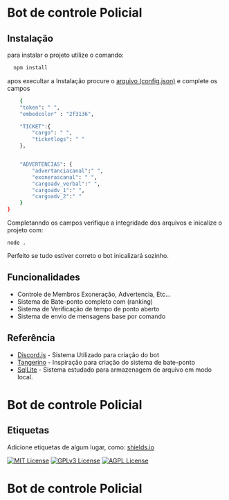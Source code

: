 
# Bot de controle Policial


## Instalação

para instalar o projeto utilize o comando:

```bash
  npm install
```
apos execultar a Instalação procure o [arquivo (config.json)](https://github.com/wyllyanvieira/Sistema-Policial-Discord.js-Bot/blob/main/config.json) e complete os campos 
    
```bash
    {
    "token": " ",
    "embedcolor" : "2f3136",

    "TICKET":{
        "cargo": " ",
        "ticketlogs": " "
    },


    "ADVERTENCIAS": {
        "advertanciacanal":" ",
        "exonerascanal": " ",
        "cargoadv_verbal":" ",
        "cargoadv_1":" ",
        "cargoadv_2":" "
    }
}
```
Completanndo os campos verifique a integridade dos arquivos e inicalize o projeto com:

```
node .
```

Perfeito se tudo estiver correto o bot inicalizará sozinho.



## Funcionalidades

- Controle de Membros Exoneração, Advertencia, Etc...
- Sistema de Bate-ponto completo com (ranking)
- Sistema de Verificação de tempo de ponto aberto
- Sistema de envio de mensagens base por comando




## Referência

 - [Discord.js](https://discord.js.org/) - Sistema Utilizado para criação do bot
 - [Tangerino](tangerino.com.br/controle-de-ponto) - Inspiração para criação do sistema de bate-ponto
 - [SqlLite](https://www.sqlite.org/index.html) -  Sistema estudado para armazenagem de arquivo em modo local.


# Bot de controle Policial


## Etiquetas

Adicione etiquetas de algum lugar, como: [shields.io](https://shields.io/)

[![MIT License](https://img.shields.io/badge/License-MIT-green.svg)](https://choosealicense.com/licenses/mit/)
[![GPLv3 License](https://img.shields.io/badge/License-GPL%20v3-yellow.svg)](https://opensource.org/licenses/)
[![AGPL License](https://img.shields.io/badge/license-AGPL-blue.svg)](http://www.gnu.org/licenses/agpl-3.0)


# Bot de controle Policial


